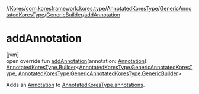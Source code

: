 //[Kores](../../../../../index.md)/[com.koresframework.kores.type](../../../index.md)/[AnnotatedKoresType](../../index.md)/[GenericAnnotatedKoresType](../index.md)/[GenericBuilder](index.md)/[addAnnotation](add-annotation.md)

# addAnnotation

[jvm]\
open override fun [addAnnotation](add-annotation.md)(annotation: [Annotation](../../../../com.koresframework.kores.base/-annotation/index.md)): [AnnotatedKoresType.Builder](../../-builder/index.md)<[AnnotatedKoresType.GenericAnnotatedKoresType](../index.md), [AnnotatedKoresType.GenericAnnotatedKoresType.GenericBuilder](index.md)>

Adds an [Annotation](../../../../com.koresframework.kores.base/-annotation/index.md) to [AnnotatedKoresType.annotations](../../annotations.md).
